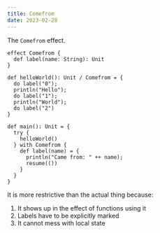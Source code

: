 ```yaml
---
title: Comefrom
date: 2023-02-28
---
```


The `Comefrom` effect.

```
effect Comefrom {
  def label(name: String): Unit
}

def helloWorld(): Unit / Comefrom = {
  do label("0");
  println("Hello");
  do label("1");
  println("World");
  do label("2")
}

def main(): Unit = {
  try {
    helloWorld()
  } with Comefrom {
    def label(name) = {
      println("Came from: " ++ name);
      resume(())
    }
  }
}
```

It is more restrictive than the actual thing because:

1. It shows up in the effect of functions using it
2. Labels have to be explicitly marked
3. It cannot mess with local state

